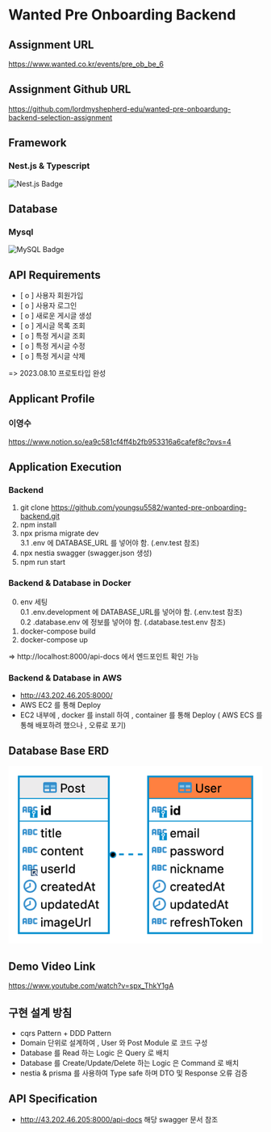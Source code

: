 # Wanted Pre Onboarding Backend

## Assignment URL
https://www.wanted.co.kr/events/pre_ob_be_6

## Assignment Github URL
https://github.com/lordmyshepherd-edu/wanted-pre-onboardung-backend-selection-assignment

## Framework


### Nest.js & Typescript
![Nest.js Badge](https://img.shields.io/badge/NestJS-E0234E?style=flat-square&logo=NestJS&logoColor=white)

## Database

### Mysql
![MySQL Badge](https://img.shields.io/badge/MySQL-4479A1?style=flat-square&logo=MySQL&logoColor=white)


## API Requirements
- [ o ] 사용자 회원가입
- [ o ] 사용자 로그인
- [ o ] 새로운 게시글 생성
- [ o ] 게시글 목록 조회
- [ o ] 특정 게시글 조회
- [ o ] 특정 게시글 수정
- [ o ] 특정 게시글 삭제

=> 2023.08.10 프로토타입 완성

## Applicant Profile
### 이영수
https://www.notion.so/ea9c581cf4ff4b2fb953316a6cafef8c?pvs=4

## Application Execution

### Backend
1. git clone https://github.com/youngsu5582/wanted-pre-onboarding-backend.git
2. npm install
3. npx prisma migrate dev  
    3.1 .env 에 DATABASE_URL 를 넣어야 함. (.env.test 참조)
4. npx nestia swagger (swagger.json 생성)
5. npm run start

### Backend & Database in Docker
0. env 세팅  
    0.1 .env.development 에 DATABASE_URL를 넣어야 함. (.env.test 참조)  
    0.2 .database.env 에 정보를 넣어야 함. (.database.test.env 참조)  
1. docker-compose build
2. docker-compose up

=> http://localhost:8000/api-docs 에서 엔드포인트 확인 가능

### Backend & Database in AWS
- http://43.202.46.205:8000/
- AWS EC2 를 통해 Deploy
- EC2 내부에 , docker 를 install 하여 , container 를 통해 Deploy
( AWS ECS 를 통해 배포하려 했으나 , 오류로 포기)

## Database Base ERD

![ERD Image](<wanted-pre-onboarding-backend - User.png>)

## Demo Video Link

https://www.youtube.com/watch?v=spx_ThkY1gA

## 구현 설계 방침
- cqrs Pattern + DDD Pattern
- Domain 단위로 설계하여 , User 와 Post Module 로 코드 구성
- Database 를 Read 하는 Logic 은 Query 로 배치
- Database 를 Create/Update/Delete 하는 Logic 은 Command 로 배치
- nestia & prisma 를 사용하여 Type safe 하며 DTO 및 Response 오류 검증



## API Specification
- http://43.202.46.205:8000/api-docs
해당 swagger 문서 참조




